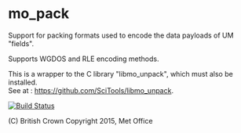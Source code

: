 # mo_pack

Support for packing formats used to encode the data payloads of UM "fields".

Supports WGDOS and RLE encoding methods.

This is a wrapper to the C library "libmo_unpack", which must also be installed.  
See at : https://github.com/SciTools/libmo_unpack.


[![Build Status](https://secure.travis-ci.org/SciTools/mo_pack.png)](http://travis-ci.org/SciTools/mo_pack)

(C) British Crown Copyright 2015, Met Office
